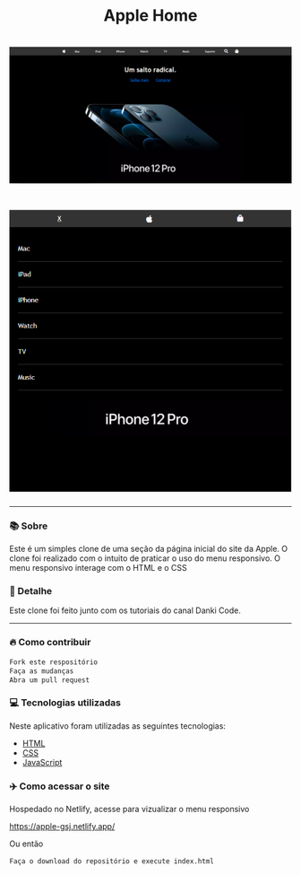 <h1 align="center">Apple Home</h1>
<h1 align="center"><img src="./img/apple-desktop.PNG"></h1>
<h1 align="center"><img src="./img/apple-mobile.PNG"></h1>

<hr>

### 📚 Sobre

Este é um simples clone de uma seção da página inicial do site da Apple. O clone foi realizado com o intuito de praticar o uso do menu responsivo.
O menu responsivo interage com o HTML e o CSS

### 🎨 Detalhe

Este clone foi feito junto com os tutoriais do canal Danki Code.

<hr>

### 🔥 Como contribuir

```
Fork este respositório
Faça as mudanças
Abra um pull request
```

### 💻 Tecnologias utilizadas

Neste aplicativo foram utilizadas as seguintes tecnologias:

- [HTML](https://www.w3schools.com/html/)
- [CSS](https://www.w3schools.com/css/)
- [JavaScript](https://www.w3schools.com/js/)

### ✈️ Como acessar o site

Hospedado no Netlify, acesse para vizualizar o menu responsivo

https://apple-gsj.netlify.app/

Ou então 

```
Faça o download do repositório e execute index.html
```
